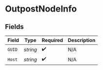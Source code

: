 # OutpostNodeInfo


## Fields

| Field              | Type               | Required           | Description        |
| ------------------ | ------------------ | ------------------ | ------------------ |
| `GUID`             | *string*           | :heavy_check_mark: | N/A                |
| `Host`             | *string*           | :heavy_check_mark: | N/A                |